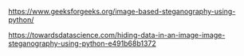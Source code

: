 https://www.geeksforgeeks.org/image-based-steganography-using-python/

https://towardsdatascience.com/hiding-data-in-an-image-image-steganography-using-python-e491b68b1372